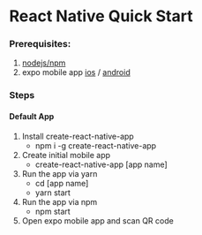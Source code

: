 React Native Quick Start
========================

### Prerequisites:

1. [nodejs/npm](https://nodejs.org/en/)
2. expo mobile app [ios](https://itunes.apple.com/app/apple-store/id982107779) / [android](https://play.google.com/store/apps/details?id=host.exp.exponent)

### Steps

#### Default App

1. Install create-react-native-app
   - npm i -g create-react-native-app
2. Create initial mobile app
   - create-react-native-app [app name]
3. Run the app via yarn
   - cd [app name]
   - yarn start  
4. Run the app via npm
   - npm start
5. Open expo mobile app and scan QR code